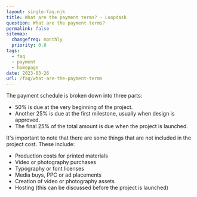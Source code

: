 ```yaml
--- 
layout: single-faq.njk
title: What are the payment terms? - Loopdash
question: What are the payment terms?
permalink: false
sitemap:
  changefreq: monthly
  priority: 0.6
tags:
  - faq
  - payment
  - homepage
date: 2023-03-26
url: /faq/what-are-the-payment-terms
---
```


<p>The payment schedule is broken down into three parts:</p>
<ul>
	<li>50% is due at the very beginning of the project.</li>
	<li>Another 25% is due at the first milestone, usually when design is approved.</li>
	<li>The final 25% of the total amount is due when the project is launched.</li>
</ul>
<p>It's important to note that there are some things that are not included in the project cost. These include:</p>
<ul>
	<li>Production costs for printed materials</li>
	<li>Video or photography purchases</li>
	<li>Typography or font licenses</li>
	<li>Media buys, PPC or ad placements</li>
	<li>Creation of video or photography assets</li>
	<li>Hosting (this can be discussed before the project is launched)</li>
</ul>